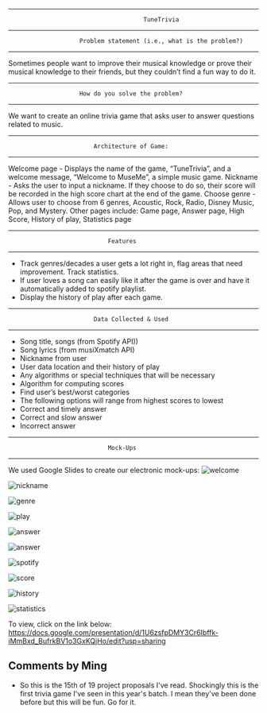 -------------------------------------------------------------------------------
								
				                          TuneTrivia

-------------------------------------------------------------------------------
				        Problem statement (i.e., what is the problem?)
-------------------------------------------------------------------------------

Sometimes people want to improve their musical knowledge or prove their 
musical knowledge to their friends, but they couldn’t find a fun way to do it.

-------------------------------------------------------------------------------
						How do you solve the problem?
-------------------------------------------------------------------------------

We want to create an online trivia game that asks user to answer questions
related to music.

-------------------------------------------------------------------------------
							Architecture of Game: 
-------------------------------------------------------------------------------

Welcome page - Displays the name of the game, “TuneTrivia”, and a welcome 
message, “Welcome to MuseMe”, a simple music game.
Nickname - Asks the user to input a nickname. If they choose to do so, their 
score will be recorded in the high score chart at the end of the game.
Choose genre - Allows user to choose from 6 genres, Acoustic, Rock, Radio, 
Disney Music, Pop, and Mystery.
Other pages include:
Game page, Answer page, High Score, History of play, Statistics page

-------------------------------------------------------------------------------
								Features
-------------------------------------------------------------------------------

- Track genres/decades a user gets a lot right in, flag areas that need 
improvement. Track statistics.
- If user loves a song can easily like it after the game is over and have it 
automatically added to spotify playlist.
- Display the history of play after each game. 

-------------------------------------------------------------------------------
							Data Collected & Used
-------------------------------------------------------------------------------

- Song title, songs (from Spotify API))
- Song lyrics (from musiXmatch API)
- Nickname from user 
- User data location and their history of play
- Any algorithms or special techniques that will be necessary
- Algorithm for computing scores
- Find user’s best/worst categories
- The following options will range from highest scores to lowest
- Correct and timely answer
- Correct and slow answer
- Incorrect answer

-------------------------------------------------------------------------------
								Mock-Ups
-------------------------------------------------------------------------------

We used Google Slides to create our electronic mock-ups:
![welcome](/src/assets/images/welcome.jpg?raw=true "Welcome Page")

![nickname](/src/assets/images/nickname.jpg?raw=true "Nickname Page")

![genre](/src/assets/images/genre.jpg?raw=true "Genre Page")

![play](/src/assets/images/play.jpg?raw=true "Play Round")

![answer](/src/assets/images/answer1.jpg?raw=true "Answer One")

![answer](/src/assets/images/answer2.jpg?raw=true "Answer Two")

![spotify](/src/assets/images/spotify.jpg?raw=true "Spotify Page")

![score](/src/assets/images/high_score.jpg?raw=true "High Score Page")

![history](/src/assets/images/history.jpg?raw=true "History of Play")

![statistics](/src/assets/images/statistics.jpg?raw=true "Statistics")


To view, click on the link below:
https://docs.google.com/presentation/d/1U6zsfpDMY3Cr6Ibffk-iMmBxd_BufrkBV1o3GxKQjHo/edit?usp=sharing

## Comments by Ming
* So this is the 15th of 19 project proposals I've read.  Shockingly this is the first trivia game I've seen in this year's batch.  I mean they've been done before but this will be fun.  Go for it.
